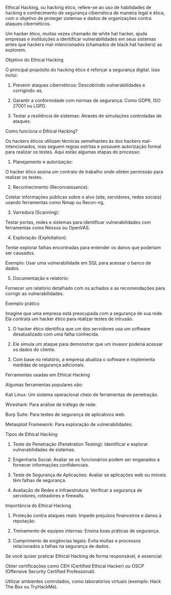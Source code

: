 Ethical Hacking, ou hacking ético, refere-se ao uso de habilidades de hacking e conhecimento de segurança cibernética de maneira legal e ética, com o objetivo de proteger sistemas e dados de organizações contra ataques cibernéticos.

 Um hacker ético, muitas vezes chamado de white hat hacker, ajuda empresas e instituições a identificar vulnerabilidades em seus sistemas antes que hackers mal-intencionados (chamados de black hat hackers) as explorem.



Objetivo do Ethical Hacking

O principal propósito do hacking ético é reforçar a segurança digital. Isso inclui:

1. Prevenir ataques cibernéticos: Descobrindo vulnerabilidades e corrigindo-as.

2. Garantir a conformidade com normas de segurança: Como GDPR, ISO 27001 ou LGPD.

3. Testar a resiliência de sistemas: Através de simulações controladas de ataques.



Como funciona o Ethical Hacking?

Os hackers éticos utilizam técnicas semelhantes às dos hackers mal-intencionados, mas seguem regras estritas e possuem autorização formal para realizar os testes. Aqui estão algumas etapas do processo:

1. Planejamento e autorização:

O hacker ético assina um contrato de trabalho onde obtém permissão para realizar os testes.

2. Reconhecimento (Reconnaissance):

Coletar informações públicas sobre o alvo (site, servidores, redes sociais) usando ferramentas como Nmap ou Recon-ng.

3. Varredura (Scanning):

Testar portas, redes e sistemas para identificar vulnerabilidades com ferramentas como Nessus ou OpenVAS.

4. Exploração (Exploitation):

Tentar explorar falhas encontradas para entender os danos que poderiam ser causados.

Exemplo: Usar uma vulnerabilidade em SQL para acessar o banco de dados.

5. Documentação e relatório:

Fornecer um relatório detalhado com os achados e as recomendações para corrigir as vulnerabilidades.



Exemplo prático

Imagine que uma empresa está preocupada com a segurança de sua rede. Ela contrata um hacker ético para realizar testes de intrusão.

1. O hacker ético identifica que um dos servidores usa um software desatualizado com uma falha conhecida.

2. Ele simula um ataque para demonstrar que um invasor poderia acessar os dados do cliente.

3. Com base no relatório, a empresa atualiza o software e implementa medidas de segurança adicionais.



Ferramentas usadas em Ethical Hacking

Algumas ferramentas populares são:

Kali Linux: Um sistema operacional cheio de ferramentas de penetração.

Wireshark: Para análise de tráfego de rede.

Burp Suite: Para testes de segurança de aplicativos web.

Metasploit Framework: Para exploração de vulnerabilidades.



Tipos de Ethical Hacking

1. Teste de Penetração (Penetration Testing): Identificar e explorar vulnerabilidades de sistemas.

2. Engenharia Social: Avaliar se os funcionários podem ser enganados a fornecer informações confidenciais.

3. Teste de Segurança de Aplicações: Avaliar se aplicações web ou móveis têm falhas de segurança.

4. Avaliação de Redes e Infraestrutura: Verificar a segurança de servidores, roteadores e firewalls.



Importância do Ethical Hacking

1. Proteção contra ataques reais: Impede prejuízos financeiros e danos à reputação.

2. Treinamento de equipes internas: Ensina boas práticas de segurança.

3. Cumprimento de exigências legais: Evita multas e processos relacionados a falhas na segurança de dados.



Se você quiser praticar Ethical Hacking de forma responsável, é essencial:

Obter certificações como CEH (Certified Ethical Hacker) ou OSCP (Offensive Security Certified Professional).

Utilizar ambientes controlados, como laboratórios virtuais (exemplo: Hack The Box ou TryHackMe).



